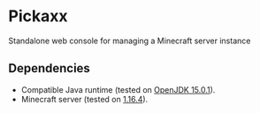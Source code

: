 # Pickaxx

Standalone web console for managing a Minecraft server instance

## Dependencies

* Compatible Java runtime (tested on [OpenJDK 15.0.1](http://openjdk.java.net/projects/jdk/15/)).
* Minecraft server (tested on [1.16.4](https://www.minecraft.net/en-us/download/server)).
